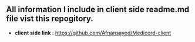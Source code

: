## All information I include in  client side readme.md file vist this repogitory.

- **client side link** : https://github.com/Afnansayed/Medicord-client
